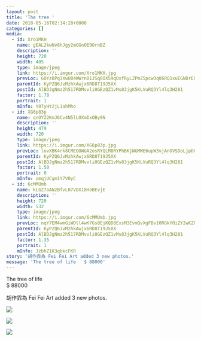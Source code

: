 ```yaml
---
layout: post
title: 'The tree ' 
date: 2018-05-16T02:14:28+0000 
categories: [] 
media:
  - id: Xro1MKH
    name: gEAL2kwNv8hJgy2mGGnOI9OrnBZ
    description: ''   
    height: 720
    width: 405
    type: image/jpeg
    link: https://i.imgur.com/Xro1MKH.jpg
    prevLoc: GOYzBPq3XwU84WWrn01JSq0OX59q0xfRyLZPmZ5pcwOq06RQ1xuEGNDrE0EQTXrpRqy1QJFE398Zpq0vS48oOoYvxDuPkPNQjP0MSqyBGQNVlnto5VrnZ0ZMS8lWnEDNYAU3lMjkYXRBSNg2YjzqQoT2nln5zAL6fO0jxOJ36XIj11A7QXqEhAQx1RRrNyhn413B7vNxcmnM9lLZGRIxNmxAo5jBIJYGQ9ABElcQ09M4Y57WIVM2j35QL9SMADyDW21Miz3
    parentId: KyPZQ6JvMzhkAwjx6RD8T19J5XX
    postId: AlBDJgNmz2h517RDMvvli0GEzQZ1vMs83jgK5KLVuRQ3Yl4lq3H281
    factor: 1.78
    portrait: 1
    mInfo: Y07yHt2jL1ahMho
  - id: XG6p83p
    name: qnOYZ2KmJ6Cv4N5lLOXmIxOBy9N
    description: ''   
    height: 479
    width: 720
    type: image/jpeg
    link: https://i.imgur.com/XG6p83p.jpg
    prevLoc: lovXBK4rk8CMEOOWGA2osRYQLM8RYPhBKjWGMWE6upW3vjAnOVSDoLjpD0DvTLWO9PoKpMUyn1omqWwrSY59pOwGA0sRpJArzG1kHvrELw7WqMCogmjDWqrJug697Y1njYhpJP4ZAl5ZFOlLJvXLXOhzEmpqJqO0UmEN4j3AE8CqW28OKGx5TQgowGJpNZFXYDgAYVkOfxo24W29XDfylpXGJVJQS0RkXNRLD6U5olw88L0zT3xVxpX
    parentId: KyPZQ6JvMzhkAwjx6RD8T19J5XX
    postId: AlBDJgNmz2h517RDMvvli0GEzQZ1vMs83jgK5KLVuRQ3Yl4lq3H281
    factor: 1.50
    portrait: 0
    mInfo: omqjUCgm1Y7V0yC
  - id: 6cMMUmb
    name: kLGZ7oANzBfvL07VDX18HoBEvjE
    description: ''   
    height: 720
    width: 532
    type: image/jpeg
    link: https://i.imgur.com/6cMMUmb.jpg
    prevLoc: nqY7EM4wmGiWDll4wK7Gs8EjKQD8ExsM3EvmQvXgFBv10RGkYOiZY2wKZRZguonpPQWA3yClWJjwO26vt492QgAWyRH6j3y3ZvpAIGL4nky9Gxto4pG80nZoSKMP6OGvkLc6Y1QyXZpPF1xwvrkNo7hKEx0xkE2wIoxA7oBYKguLXXD43m18t91zlQQOxrILx2W5zG4VSlLvPLRY62Ty0j3kk5MNUgorXJzP5rtqlZMwBv6NtJvpz183v0SMxL53zDZ3tx2
    parentId: KyPZQ6JvMzhkAwjx6RD8T19J5XX
    postId: AlBDJgNmz2h517RDMvvli0GEzQZ1vMs83jgK5KLVuRQ3Yl4lq3H281
    factor: 1.35
    portrait: 1
    mInfo: JzbhZ1K3qbkcFKR
story: '胡作霏為 Fei Fei Art added 3 new photos.'  
message: 'The tree of life   $ 88000'  
---
```


The tree of life   
$ 88000
 
 
[//]: #story:
胡作霏為 Fei Fei Art added 3 new photos.


[//]: #media:  
<a href="https://i.imgur.com/Xro1MKH.jpg"><img class="postImage" src="https://i.imgur.com/Xro1MKHh.jpg" />  
</a>    


<a href="https://i.imgur.com/XG6p83p.jpg"><img class="postImage" src="https://i.imgur.com/XG6p83ph.jpg" />  
</a>    


<a href="https://i.imgur.com/6cMMUmb.jpg"><img class="postImage" src="https://i.imgur.com/6cMMUmbh.jpg" />  
</a>   
